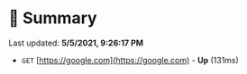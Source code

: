 # 📖 Summary
Last updated: **5/5/2021, 9:26:17 PM**

- `GET` [https://google.com](https://google.com) - **Up** (131ms)
